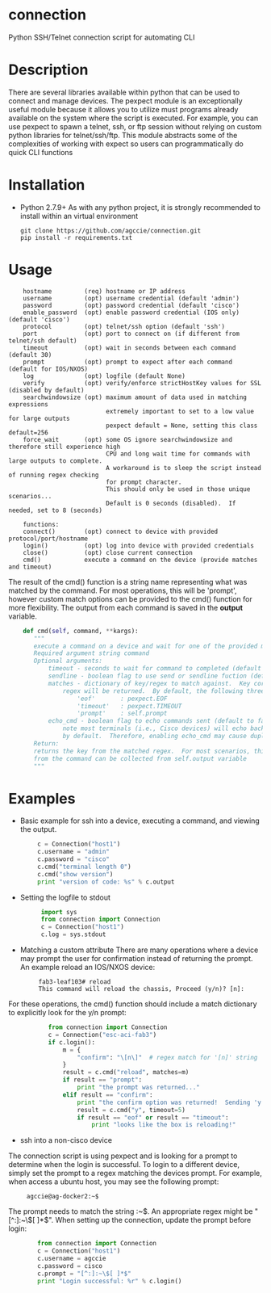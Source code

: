 # connection
Python SSH/Telnet connection script for automating CLI

# Description
There are several libraries available within python that can be used to connect and manage devices. The pexpect module is an exceptionally useful module because it allows you to utilize must programs already available on the system where the script is executed. For example, you can use pexpect to spawn a telnet, ssh, or ftp session without relying on custom python libraries for telnet/ssh/ftp.  This module abstracts some of the complexities of working with expect so users can programmatically do quick CLI functions 

# Installation

* Python 2.7.9+
As with any python project, it is strongly recommended to install within an virtual environment

      git clone https://github.com/agccie/connection.git
      pip install -r requirements.txt
      
# Usage

        hostname         (req) hostname or IP address
        username         (opt) username credential (default 'admin')
        password         (opt) password credential (default 'cisco')
        enable_password  (opt) enable password credential (IOS only) (default 'cisco')
        protocol         (opt) telnet/ssh option (default 'ssh')
        port             (opt) port to connect on (if different from telnet/ssh default)
        timeout          (opt) wait in seconds between each command (default 30)
        prompt           (opt) prompt to expect after each command (default for IOS/NXOS)
        log              (opt) logfile (default None)
        verify           (opt) verify/enforce strictHostKey values for SSL (disabled by default)
        searchwindowsize (opt) maximum amount of data used in matching expressions
                               extremely important to set to a low value for large outputs
                               pexpect default = None, setting this class default=256
        force_wait       (opt) some OS ignore searchwindowsize and therefore still experience high
                               CPU and long wait time for commands with large outputs to complete.
                               A workaround is to sleep the script instead of running regex checking
                               for prompt character.
                               This should only be used in those unique scenarios...
                               Default is 0 seconds (disabled).  If needed, set to 8 (seconds)

        functions:
        connect()        (opt) connect to device with provided protocol/port/hostname
        login()          (opt) log into device with provided credentials
        close()          (opt) close current connection
        cmd()            execute a command on the device (provide matches and timeout)
 
 The result of the cmd() function is a string name representing what was matched by the command.  For most operations, this will be 'prompt', however custom match options can be provided to the cmd() function for more flexibility.  The output from each command is saved in the __output__ variable. 
 
 ```python
     def cmd(self, command, **kargs):
        """
        execute a command on a device and wait for one of the provided matches to return.
        Required argument string command
        Optional arguments:
            timeout - seconds to wait for command to completed (default to self.timeout)
            sendline - boolean flag to use send or sendline fuction (default to true)
            matches - dictionary of key/regex to match against.  Key corresponding to matched
                regex will be returned.  By default, the following three keys/regex are applied:
                    'eof'       : pexpect.EOF
                    'timeout'   : pexpect.TIMEOUT
                    'prompt'    : self.prompt
            echo_cmd - boolean flag to echo commands sent (default to false)
                note most terminals (i.e., Cisco devices) will echo back all typed characters
                by default.  Therefore, enabling echo_cmd may cause duplicate cmd characters
        Return:
        returns the key from the matched regex.  For most scenarios, this will be 'prompt'.  The output
        from the command can be collected from self.output variable
        """
 ```
 
# Examples
 
* Basic example for ssh into a device, executing a command, and viewing the output.

```python
        c = Connection("host1")
        c.username = "admin"
        c.password = "cisco"
        c.cmd("terminal length 0")
        c.cmd("show version")
        print "version of code: %s" % c.output    
```

* Setting the logfile to stdout

```python
         import sys
         from connection import Connection
         c = Connection("host1")
         c.log = sys.stdout
```

* Matching a custom attribute
There are many operations where a device may prompt the user for confirmation instead of returning the prompt.  An example reload an IOS/NXOS device:

           fab3-leaf103# reload
           This command will reload the chassis, Proceed (y/n)? [n]:
 
 For these operations, the cmd() function should include a match dictionary to explicitly look for the y/n prompt:
 
 ```python
            from connection import Connection
            c = Connection("esc-aci-fab3")
            if c.login():     
                m = {
                    "confirm": "\[n\]"  # regex match for '[n]' string
                }
                result = c.cmd("reload", matches=m)
                if result == "prompt":
                    print "the prompt was returned..."
                elif result == "confirm":
                    print "the confirm option was returned!  Sending 'y'"
                    result = c.cmd("y", timeout=5)
                    if result == "eof" or result == "timeout":
                        print "looks like the box is reloading!"
```

* ssh into a non-cisco device

 The connection script is using pexpect and is looking for a prompt to determine when the login is successful.  To login to a different device, simply set the prompt to a regex matching the devices prompt.  For example, when access a ubuntu host, you may see the following prompt:
 
         agccie@ag-docker2:~$
 
 The prompt needs to match the string :~$.  An appropriate regex might be "[^:]:~\$[ ]*$".  When setting up the connection, update the prompt before login:

 ```python
         from connection import Connection
         c = Connection("host1")
         c.username = agccie
         c.password = cisco
         c.prompt = "[^:]:~\$[ ]*$"
         print "Login successful: %r" % c.login() 
```       
